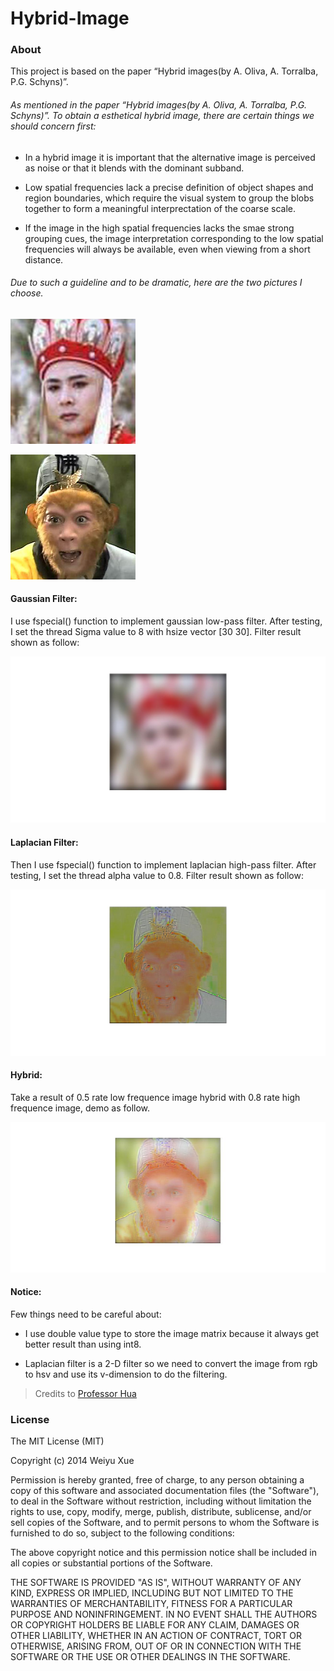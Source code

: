 # Hybrid-Image

### About

This project is based on the paper “Hybrid images(by A. Oliva, A. Torralba, P.G. Schyns)”.


###### As mentioned in the paper “Hybrid images(by A. Oliva, A. Torralba, P.G. Schyns)”. To obtain a esthetical hybrid image, there are certain things we should concern first:

* In a hybrid image it is important that the alternative image is perceived as noise or that it blends with the dominant subband.

* Low spatial frequencies lack a precise definition of object shapes and region boundaries, which require the visual system to group the blobs together to form a meaningful interprectation of the coarse scale.

* If the image in the high spatial frequencies lacks the smae strong grouping cues, the image interpretation corresponding to the low spatial frequencies will always be available, even when viewing from a short distance.

###### Due to such a guideline and to be dramatic, here are the two pictures I choose.

![alt text](https://github.com/wxue/Hybrid-Image/blob/master/tangsengnew.jpg "tangseng")

![alt text](https://github.com/wxue/Hybrid-Image/blob/master/wukongnew.jpg "wukongnew")

#### Gaussian Filter:
I use fspecial() function to implement gaussian low-pass filter.
After testing, I set the thread Sigma value to 8 with hsize vector [30 30]. 
Filter result shown as follow:  

![alt text](https://github.com/wxue/Hybrid-Image/blob/master/G_filtered.jpg "G_filtered")
 
#### Laplacian Filter:

Then I use fspecial() function to implement laplacian high-pass filter.
After testing, I set the thread alpha value to 0.8. 
Filter result shown as follow:

![alt text](https://github.com/wxue/Hybrid-Image/blob/master/L_filtered.jpg "L_filtered")


#### Hybrid:

Take a result of 0.5 rate low frequence image hybrid with 0.8 rate high frequence image, demo as follow.

![alt text](https://github.com/wxue/Hybrid-Image/blob/master/demo.jpg "demo")

   
#### Notice:

Few things need to be careful about: 

* I use double value type to store the image matrix because it always get better result than using int8. 

* Laplacian filter is a 2-D filter so we need to convert the image from rgb to hsv and use its v-dimension to do the filtering.

> Credits to [Professor Hua](http://www.cs.stevens.edu/~ghua/)

### License

The MIT License (MIT)

Copyright (c) 2014 Weiyu Xue

Permission is hereby granted, free of charge, to any person obtaining a copy
of this software and associated documentation files (the "Software"), to deal
in the Software without restriction, including without limitation the rights
to use, copy, modify, merge, publish, distribute, sublicense, and/or sell
copies of the Software, and to permit persons to whom the Software is
furnished to do so, subject to the following conditions:

The above copyright notice and this permission notice shall be included in all
copies or substantial portions of the Software.

THE SOFTWARE IS PROVIDED "AS IS", WITHOUT WARRANTY OF ANY KIND, EXPRESS OR
IMPLIED, INCLUDING BUT NOT LIMITED TO THE WARRANTIES OF MERCHANTABILITY,
FITNESS FOR A PARTICULAR PURPOSE AND NONINFRINGEMENT. IN NO EVENT SHALL THE
AUTHORS OR COPYRIGHT HOLDERS BE LIABLE FOR ANY CLAIM, DAMAGES OR OTHER
LIABILITY, WHETHER IN AN ACTION OF CONTRACT, TORT OR OTHERWISE, ARISING FROM,
OUT OF OR IN CONNECTION WITH THE SOFTWARE OR THE USE OR OTHER DEALINGS IN THE
SOFTWARE.
